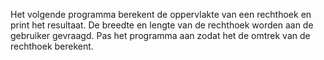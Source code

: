 Het volgende programma berekent de oppervlakte van een rechthoek en print het resultaat. De breedte en lengte van de rechthoek worden aan de gebruiker gevraagd.
Pas het programma aan zodat het de omtrek van de rechthoek berekent.